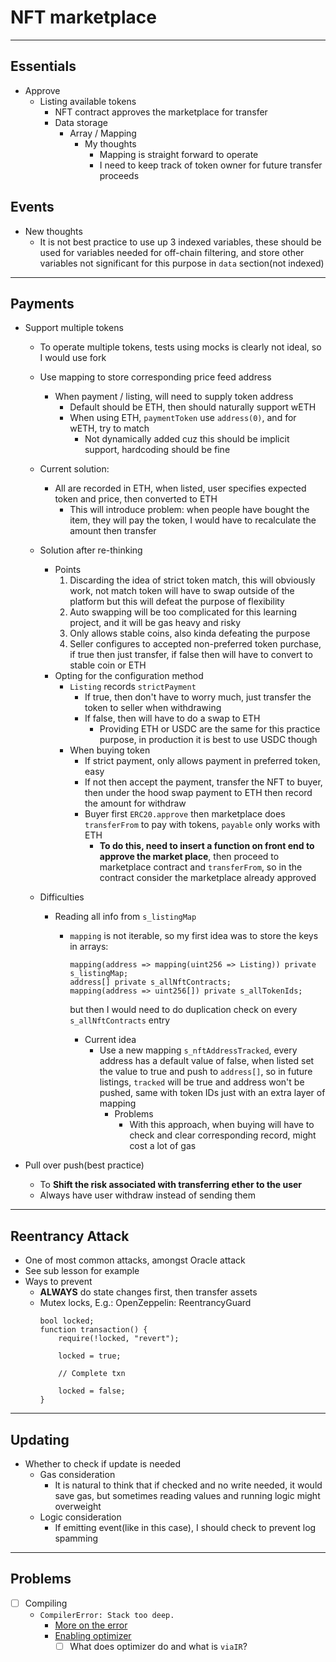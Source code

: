 
# NFT marketplace

---

## Essentials

- Approve
    - Listing available tokens
        - NFT contract approves the marketplace for transfer
        - Data storage
            - Array / Mapping
                - My thoughts
                    - Mapping is straight forward to operate
                    - I need to keep track of token owner for future transfer proceeds

## Events

- New thoughts
    - It is not best practice to use up 3 indexed variables, these should be used for variables needed for off-chain filtering, and store other variables not significant for this purpose in `data` section(not indexed)

---

## Payments

- Support multiple tokens

    - To operate multiple tokens, tests using mocks is clearly not ideal, so I would use fork
    - Use mapping to store corresponding price feed address
        - When payment / listing, will need to supply token address
            - Default should be ETH, then should naturally support wETH
            - When using ETH, `paymentToken` use `address(0)`, and for wETH, try to match
                - Not dynamically added cuz this should be implicit support, hardcoding should be fine
    - Current solution:
        - All are recorded in ETH, when listed, user specifies expected token and price, then converted to ETH
            - This will introduce problem: when people have bought the item, they will pay the token, I would have to recalculate the amount then transfer
    - Solution after re-thinking
        - Points
            1. Discarding the idea of strict token match, this will obviously work, not match token will have to swap outside of the platform but this will defeat the purpose of flexibility
            2. Auto swapping will be too complicated for this learning project, and it will be gas heavy and risky
            3. Only allows stable coins, also kinda defeating the purpose
            4. Seller configures to accepted non-preferred token purchase, if true then just transfer, if false then will have to convert to stable coin or ETH
        - Opting for the configuration method
            - `Listing` records `strictPayment`
                - If true, then don't have to worry much, just transfer the token to seller when withdrawing
                - If false, then will have to do a swap to ETH
                    - Providing ETH or USDC are the same for this practice purpose, in production it is best to use USDC though
            - When buying token
                - If strict payment, only allows payment in preferred token, easy
                - If not then accept the payment, transfer the NFT to buyer, then under the hood swap payment to ETH then record the amount for withdraw
                - Buyer first `ERC20.approve` then marketplace does `transferFrom` to pay with tokens, `payable` only works with ETH
                    - **To do this, need to insert a function on front end to approve the market place**, then proceed to marketplace contract and `transferFrom`, so in the contract consider the marketplace already approved
    - Difficulties

        - Reading all info from `s_listingMap`

            - `mapping` is not iterable, so my first idea was to store the keys in arrays:

                ```solidity
                mapping(address => mapping(uint256 => Listing)) private s_listingMap;
                address[] private s_allNftContracts;
                mapping(address => uint256[]) private s_allTokenIds;
                ```

                but then I would need to do duplication check on every `s_allNftContracts` entry

                - Current idea
                    - Use a new mapping `s_nftAddressTracked`, every address has a default value of false, when listed set the value to true and push to `address[]`, so in future listings, `tracked` will be true and address won't be pushed, same with token IDs just with an extra layer of mapping
                        - Problems
                            - With this approach, when buying will have to check and clear corresponding record, might cost a lot of gas
- Pull over push(best practice)
    - To **Shift the risk associated with transferring ether to the user**
    - Always have user withdraw instead of sending them

***
## Reentrancy Attack
- One of most common attacks, amongst Oracle attack
- See sub lesson for example
- Ways to prevent
    - **ALWAYS** do state changes first, then transfer assets
    - Mutex locks, E.g.: OpenZeppelin: ReentrancyGuard
        ```solidity
        bool locked;
        function transaction() {
            require(!locked, "revert");

            locked = true;

            // Complete txn

            locked = false;
        }
        ```
***
## Updating
- Whether to check if update is needed
    - Gas consideration
        - It is natural to think that if checked and no write needed, it would save gas, but sometimes reading values and running logic might overweight
    - Logic consideration
        - If emitting event(like in this case), I should check to prevent log spamming
***
## Problems
- [ ] Compiling
    - `CompilerError: Stack too deep.`
        - [More on the error](https://web.archive.org/web/20161015173410/http://james.carlyle.space/2015/07/22/solidity-stack-too-deep/)
        - [Enabling optimizer](https://stackoverflow.com/questions/70310087/how-do-i-resolve-this-hardhat-compilererror-stack-too-deep-when-compiling-inli)
            - [ ] What does optimizer do and what is `viaIR`?